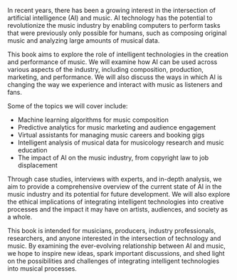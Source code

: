 
In recent years, there has been a growing interest in the intersection of artificial intelligence (AI) and music. AI technology has the potential to revolutionize the music industry by enabling computers to perform tasks that were previously only possible for humans, such as composing original music and analyzing large amounts of musical data.

This book aims to explore the role of intelligent technologies in the creation and performance of music. We will examine how AI can be used across various aspects of the industry, including composition, production, marketing, and performance. We will also discuss the ways in which AI is changing the way we experience and interact with music as listeners and fans.

Some of the topics we will cover include:

* Machine learning algorithms for music composition
* Predictive analytics for music marketing and audience engagement
* Virtual assistants for managing music careers and booking gigs
* Intelligent analysis of musical data for musicology research and music education
* The impact of AI on the music industry, from copyright law to job displacement

Through case studies, interviews with experts, and in-depth analysis, we aim to provide a comprehensive overview of the current state of AI in the music industry and its potential for future development. We will also explore the ethical implications of integrating intelligent technologies into creative processes and the impact it may have on artists, audiences, and society as a whole.

This book is intended for musicians, producers, industry professionals, researchers, and anyone interested in the intersection of technology and music. By examining the ever-evolving relationship between AI and music, we hope to inspire new ideas, spark important discussions, and shed light on the possibilities and challenges of integrating intelligent technologies into musical processes.

